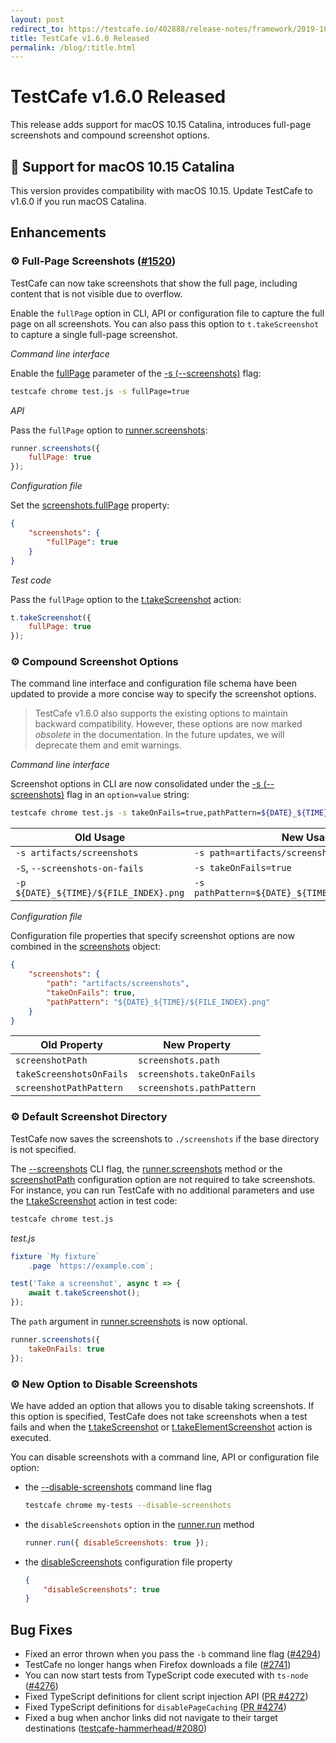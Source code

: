 ```yaml
---
layout: post
redirect_to: https://testcafe.io/402888/release-notes/framework/2019-10-16-testcafe-v1-6-0-released
title: TestCafe v1.6.0 Released
permalink: /blog/:title.html
---
```

# TestCafe v1.6.0 Released

This release adds support for macOS 10.15 Catalina, introduces full-page screenshots and compound screenshot options.

<!--more-->

## 🌟 Support for macOS 10.15 Catalina

This version provides compatibility with macOS 10.15. Update TestCafe to v1.6.0 if you run macOS Catalina.

## Enhancements

### ⚙ Full-Page Screenshots ([#1520](https://github.com/DevExpress/testcafe/issues/1520))

TestCafe can now take screenshots that show the full page, including content that is not visible due to overflow.

Enable the `fullPage` option in CLI, API or configuration file to capture the full page on all screenshots. You can also pass this option to `t.takeScreenshot` to capture a single full-page screenshot.

*Command line interface*

Enable the [fullPage](../documentation/reference/command-line-interface.md#fullpage) parameter of the [-s (--screenshots)](../documentation/reference/command-line-interface.md#-s---screenshots-optionvalueoption2value2) flag:

```sh
testcafe chrome test.js -s fullPage=true
```

*API*

Pass the `fullPage` option to [runner.screenshots](../documentation/reference/testcafe-api/runner/screenshots.md):

```js
runner.screenshots({
    fullPage: true
});
```

*Configuration file*

Set the [screenshots.fullPage](../documentation/reference/configuration-file.md#screenshotsfullpage) property:

```json
{
    "screenshots": {
        "fullPage": true
    }
}
```

*Test code*

Pass the `fullPage` option to the [t.takeScreenshot](../documentation/reference/test-api/testcontroller/takescreenshot.md) action:

```js
t.takeScreenshot({
    fullPage: true
});
```

### ⚙ Compound Screenshot Options

The command line interface and configuration file schema have been updated to provide a more concise way to specify the screenshot options.

> TestCafe v1.6.0 also supports the existing options to maintain backward compatibility. However, these options are now marked *obsolete* in the documentation. In the future updates, we will deprecate them and emit warnings.

*Command line interface*

Screenshot options in CLI are now consolidated under the [-s (--screenshots)](../documentation/reference/command-line-interface.md#-s---screenshots-optionvalueoption2value2) flag in an `option=value` string:

```sh
testcafe chrome test.js -s takeOnFails=true,pathPattern=${DATE}_${TIME}/${FILE_INDEX}.png
```

Old Usage                                      | New Usage
---------------------------------------------- | -----------
`-s artifacts/screenshots`                     | `-s path=artifacts/screenshots`
`-S`, `--screenshots-on-fails`                 | `-s takeOnFails=true`
`-p ${DATE}_${TIME}/${FILE_INDEX}.png`         | `-s pathPattern=${DATE}_${TIME}/${FILE_INDEX}.png`

*Configuration file*

Configuration file properties that specify screenshot options are now combined in the [screenshots](../documentation/reference/configuration-file.md#screenshots) object:

```json
{
    "screenshots": {
        "path": "artifacts/screenshots",
        "takeOnFails": true,
        "pathPattern": "${DATE}_${TIME}/${FILE_INDEX}.png"
    }
}
```

Old Property             | New Property
------------------------ | ----------------------------
`screenshotPath`         | `screenshots.path`
`takeScreenshotsOnFails` | `screenshots.takeOnFails`
`screenshotPathPattern`  | `screenshots.pathPattern`

### ⚙ Default Screenshot Directory

TestCafe now saves the screenshots to `./screenshots` if the base directory is not specified.

The [--screenshots](../documentation/reference/command-line-interface.md#-s---screenshots-optionvalueoption2value2) CLI flag, the [runner.screenshots](../documentation/reference/testcafe-api/runner/screenshots.md) method or the [screenshotPath](../documentation/reference/configuration-file.md#screenshotpath) configuration option are not required to take screenshots. For instance, you can run TestCafe with no additional parameters and use the [t.takeScreenshot](../documentation/reference/test-api/testcontroller/takescreenshot.md) action in test code:

```sh
testcafe chrome test.js
```

*test.js*

```js
fixture `My fixture`
    .page `https://example.com`;

test('Take a screenshot', async t => {
    await t.takeScreenshot();
});
```

The `path` argument in [runner.screenshots](../documentation/reference/testcafe-api/runner/screenshots.md) is now optional.

```js
runner.screenshots({
    takeOnFails: true
});
```

### ⚙ New Option to Disable Screenshots

We have added an option that allows you to disable taking screenshots. If this option is specified, TestCafe does not take screenshots when a test fails and when the [t.takeScreenshot](../documentation/reference/test-api/testcontroller/takescreenshot.md) or [t.takeElementScreenshot](../documentation/reference/test-api/testcontroller/takeelementscreenshot.md) action is executed.

You can disable screenshots with a command line, API or configuration file option:

* the [--disable-screenshots](../documentation/reference/command-line-interface.md#--disable-screenshots) command line flag

    ```sh
    testcafe chrome my-tests --disable-screenshots
    ```

* the `disableScreenshots` option in the [runner.run](../documentation/reference/testcafe-api/runner/run.md) method

    ```js
    runner.run({ disableScreenshots: true });
    ```

* the [disableScreenshots](../documentation/reference/configuration-file.md#disablescreenshots) configuration file property

    ```json
    {
        "disableScreenshots": true
    }
    ```

## Bug Fixes

* Fixed an error thrown when you pass the `-b` command line flag ([#4294](https://github.com/DevExpress/testcafe/issues/4294))
* TestCafe no longer hangs when Firefox downloads a file ([#2741](https://github.com/DevExpress/testcafe/issues/2741))
* You can now start tests from TypeScript code executed with `ts-node` ([#4276](https://github.com/DevExpress/testcafe/issues/4276))
* Fixed TypeScript definitions for client script injection API ([PR #4272](https://github.com/DevExpress/testcafe/pull/4272))
* Fixed TypeScript definitions for `disablePageCaching` ([PR #4274](https://github.com/DevExpress/testcafe/pull/4274))
* Fixed a bug when anchor links did not navigate to their target destinations ([testcafe-hammerhead/#2080](https://github.com/DevExpress/testcafe-hammerhead/issues/2080))
